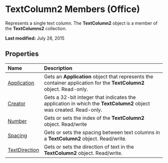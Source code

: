 
# TextColumn2 Members (Office)
Represents a single text column. The  **TextColumn2** object is a member of the **TextColumns2** collection.

 **Last modified:** July 28, 2015


## Properties



|**Name**|**Description**|
|:-----|:-----|
| [Application](7c70142d-65e8-85e7-a601-4f7aaf2eb335.md)|Gets an  **Application** object that represents the container application for the **TextColumn2** object. Read-only.|
| [Creator](a18d3fb2-58ed-b498-40b5-ef1cea1b22d5.md)|Gets a 32-bit integer that indicates the application in which the **TextColumn2** object was created. Read-only.|
| [Number](076c9908-8988-b9aa-7422-9e9ca5bfc687.md)|Gets or sets the index of the  **TextColumn2** object. Read/write|
| [Spacing](991c6288-3044-5fe5-8e5b-e507daac88e6.md)|Gets or sets the spacing between text columns in a  **TextColumn2** object. Read/write.|
| [TextDirection](cd1b3ddf-52ec-50ff-8b95-ce3dcb4383b9.md)|Gets or sets the direction of text in the  **TextColumn2** object. Read/write.|
